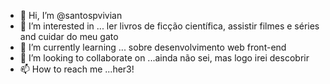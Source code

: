 - 👋 Hi, I’m @santospvivian
- 👀 I’m interested in ... ler livros de ficção científica, assistir filmes e séries and cuidar do meu gato
- 🌱 I’m currently learning ... sobre desenvolvimento web front-end 
- 💞️ I’m looking to collaborate on ...ainda não sei, mas logo irei descobrir
- 📫 How to reach me ...her3! 

<!---
santospvivian/santospvivian is a ✨ special ✨ repository because its `README.md` (this file) appears on your GitHub profile.
You can click the Preview link to take a look at your changes.
--->

